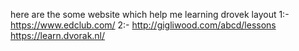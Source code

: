 here are the some website which help me learning drovek layout
1:- https://www.edclub.com/
2:- http://gigliwood.com/abcd/lessons
https://learn.dvorak.nl/

